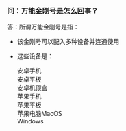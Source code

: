 ### 问：万能金刚号是怎么回事？
答：所谓万能金刚号是指：
- 该金刚号可以配入多种设备并连通使用
- 这些设备是：

    安卓手机<br>
    安卓平板<br>
    安卓机顶盒<br>
    苹果手机<br>
    苹果平板<br>
    苹果电脑MacOS<br>
    Windows<br>
